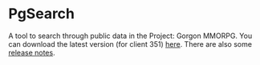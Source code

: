 # PgSearch

A tool to search through public data in the Project: Gorgon MMORPG. You can download the latest version (for client 351) [here](https://github.com/dlebansais/PgSearch-Disclosed/releases/download/v1.1.351.562/PgSearch.exe).
There are also some [release notes](https://github.com/dlebansais/PgSearch-Disclosed/blob/master/ReleaseNotes.md).
